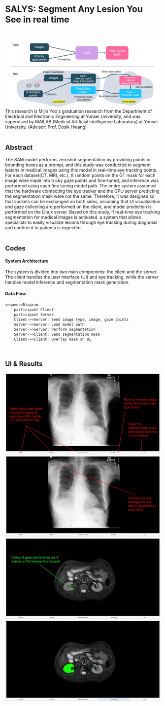 # SALYS: Segment Any Lesion You See in real time
<br>

![system architecture](./system.jpg)
This research is Mijin Yoo's graduation research from the Department of Electrical and Electronic Engineering at Yonsei University, and was supervised by MAILAB (Medical Artificial Intelligence Laboratory) at Yonsei University.
(Advisor: Prof. Dosik Hwang)
<br>
<br>

## Abstract
The SAM model performs zeroshot segmentation by providing points or bounding boxes as a prompt, and this study was conducted to segment lesions in medical images using this model in real-time eye tracking points. 
For each dataset(CT, MRI, etc.), 8 random points on the GT mask for each image were made into tricky gaze points and fine-tuned, and inference was performed using each fine tuning model path.
The entire system assumed that the hardware connecting the eye tracker and the GPU server predicting the segmentation mask were not the same.
Therefore, it was designed so that sockets can be exchanged on both sides, assuming that UI visualization and gaze collecting are performed on the client, and model prediction is performed on the Linux server.
Based on this study, if real-time eye tracking segmentation for medical images is activated, a system that allows specialists to easily visualize lesions through eye tracking during diagnosis and confirm it to patients is expected.
<br>
<br>

## Codes

#### System Architecture

The system is divided into two main components: the client and the server. The client handles the user interface (UI) and eye tracking, while the server handles model inference and segmentation mask generation.

#### Data Flow

```mermaid
sequenceDiagram
    participant Client
    participant Server
    Client->>Server: Send image type, image, gaze points
    Server->>Server: Load model path
    Server->>Server: Perform segmentation
    Server->>Client: Send segmentation mask
    Client->>Client: Overlay mask on UI
```

<br>

## UI & Results

![UI1](UI_images/UI1.jpg)
![UI2](UI_images/UI2.jpg)
![UI3](UI_images/UI3.jpg)
![UI4](UI_images/UI4.jpg)

